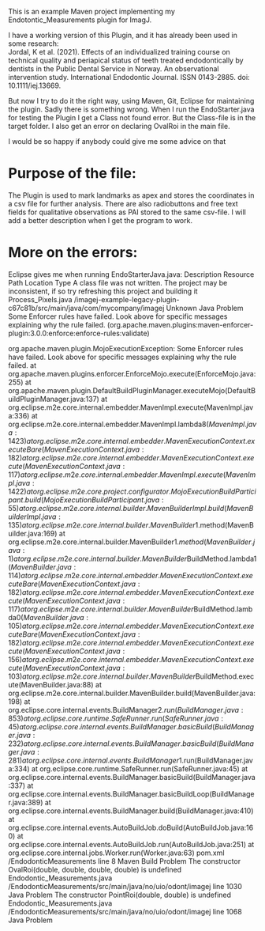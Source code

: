 This is an example Maven project implementing my Endotontic_Measurements plugin for ImagJ.

I have a working version of this Plugin, and it has already been used in some research:<br>
Jordal, K et al. (2021). Effects of an individualized training course on technical quality and periapical status of teeth treated endodontically by dentists in the Public Dental Service in Norway. An observational intervention study. International Endodontic Journal. ISSN 0143-2885. doi: 10.1111/iej.13669.

But now I try to do it the right way, using Maven, Git, Eclipse for maintaining the plugin. Sadly there is something wrong. When I run the EndoStarter.java for testing the Plugin I get a Class not found error. But the Class-file is in the target folder. I also get an error on declaring OvalRoi in the main file.

I would be so happy if anybody could give me some advice on that

# Purpose of the file:
The Plugin is used to mark landmarks as apex and stores the coordinates in a csv file for further analysis. There are also radiobuttons and free text fields for qualitative observations as PAI stored to the same csv-file. I will add a better description when I get the program to work.

# More on the errors:
Eclipse gives me when running EndoStarterJava.java:
Description	Resource	Path	Location	Type
A class file was not written. The project may be inconsistent, if so try refreshing this project and building it	Process_Pixels.java	/imagej-example-legacy-plugin-c67c81b/src/main/java/com/mycompany/imagej	Unknown	Java Problem
Some Enforcer rules have failed. Look above for specific messages explaining why the rule failed. (org.apache.maven.plugins:maven-enforcer-plugin:3.0.0:enforce:enforce-rules:validate)

org.apache.maven.plugin.MojoExecutionException: Some Enforcer rules have failed. Look above for specific messages explaining why the rule failed.
	at org.apache.maven.plugins.enforcer.EnforceMojo.execute(EnforceMojo.java:255)
	at org.apache.maven.plugin.DefaultBuildPluginManager.executeMojo(DefaultBuildPluginManager.java:137)
	at org.eclipse.m2e.core.internal.embedder.MavenImpl.execute(MavenImpl.java:336)
	at org.eclipse.m2e.core.internal.embedder.MavenImpl.lambda$8(MavenImpl.java:1423)
	at org.eclipse.m2e.core.internal.embedder.MavenExecutionContext.executeBare(MavenExecutionContext.java:182)
	at org.eclipse.m2e.core.internal.embedder.MavenExecutionContext.execute(MavenExecutionContext.java:117)
	at org.eclipse.m2e.core.internal.embedder.MavenImpl.execute(MavenImpl.java:1422)
	at org.eclipse.m2e.core.project.configurator.MojoExecutionBuildParticipant.build(MojoExecutionBuildParticipant.java:55)
	at org.eclipse.m2e.core.internal.builder.MavenBuilderImpl.build(MavenBuilderImpl.java:135)
	at org.eclipse.m2e.core.internal.builder.MavenBuilder$1.method(MavenBuilder.java:169)
	at org.eclipse.m2e.core.internal.builder.MavenBuilder$1.method(MavenBuilder.java:1)
	at org.eclipse.m2e.core.internal.builder.MavenBuilder$BuildMethod.lambda$1(MavenBuilder.java:114)
	at org.eclipse.m2e.core.internal.embedder.MavenExecutionContext.executeBare(MavenExecutionContext.java:182)
	at org.eclipse.m2e.core.internal.embedder.MavenExecutionContext.execute(MavenExecutionContext.java:117)
	at org.eclipse.m2e.core.internal.builder.MavenBuilder$BuildMethod.lambda$0(MavenBuilder.java:105)
	at org.eclipse.m2e.core.internal.embedder.MavenExecutionContext.executeBare(MavenExecutionContext.java:182)
	at org.eclipse.m2e.core.internal.embedder.MavenExecutionContext.execute(MavenExecutionContext.java:156)
	at org.eclipse.m2e.core.internal.embedder.MavenExecutionContext.execute(MavenExecutionContext.java:103)
	at org.eclipse.m2e.core.internal.builder.MavenBuilder$BuildMethod.execute(MavenBuilder.java:88)
	at org.eclipse.m2e.core.internal.builder.MavenBuilder.build(MavenBuilder.java:198)
	at org.eclipse.core.internal.events.BuildManager$2.run(BuildManager.java:853)
	at org.eclipse.core.runtime.SafeRunner.run(SafeRunner.java:45)
	at org.eclipse.core.internal.events.BuildManager.basicBuild(BuildManager.java:232)
	at org.eclipse.core.internal.events.BuildManager.basicBuild(BuildManager.java:281)
	at org.eclipse.core.internal.events.BuildManager$1.run(BuildManager.java:334)
	at org.eclipse.core.runtime.SafeRunner.run(SafeRunner.java:45)
	at org.eclipse.core.internal.events.BuildManager.basicBuild(BuildManager.java:337)
	at org.eclipse.core.internal.events.BuildManager.basicBuildLoop(BuildManager.java:389)
	at org.eclipse.core.internal.events.BuildManager.build(BuildManager.java:410)
	at org.eclipse.core.internal.events.AutoBuildJob.doBuild(AutoBuildJob.java:160)
	at org.eclipse.core.internal.events.AutoBuildJob.run(AutoBuildJob.java:251)
	at org.eclipse.core.internal.jobs.Worker.run(Worker.java:63)
	pom.xml	/EndodonticMeasurements	line 8	Maven Build Problem
The constructor OvalRoi(double, double, double, double) is undefined	Endodontic_Measurements.java	/EndodonticMeasurements/src/main/java/no/uio/odont/imagej	line 1030	Java Problem
The constructor PointRoi(double, double) is undefined	Endodontic_Measurements.java	/EndodonticMeasurements/src/main/java/no/uio/odont/imagej	line 1068	Java Problem
